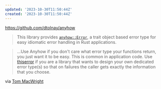 ```yaml
---
updated: '2023-10-30T11:50:44Z'
created: '2023-10-30T11:50:44Z'
---
```

https://github.com/dtolnay/anyhow

> This library provides [`anyhow::Error`](https://docs.rs/anyhow/1.0/anyhow/struct.Error.html), a trait object based error type for easy idiomatic error handling in Rust applications.

> ...Use Anyhow if you don't care what error type your functions return, you just want it to be easy. This is common in application code. Use [thiserror](https://github.com/dtolnay/thiserror) if you are a library that wants to design your own dedicated error type(s) so that on failures the caller gets exactly the information that you choose.

via [Tom MacWright](https://tmcw.github.io/2023/10/29/tidbyt-rs.html)